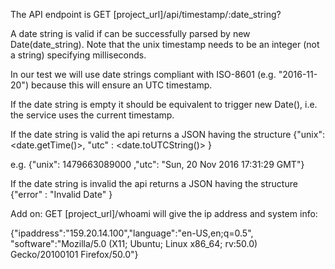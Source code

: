The API endpoint is GET [project_url]/api/timestamp/:date_string?

A date string is valid if can be successfully parsed by new Date(date_string).
Note that the unix timestamp needs to be an integer (not a string) specifying milliseconds.

In our test we will use date strings compliant with ISO-8601 (e.g. "2016-11-20") because this will ensure an UTC timestamp.

If the date string is empty it should be equivalent to trigger new Date(), i.e. the service uses the current timestamp.

If the date string is valid the api returns a JSON having the structure
{"unix": <date.getTime()>, "utc" : <date.toUTCString()> }

e.g. {"unix": 1479663089000 ,"utc": "Sun, 20 Nov 2016 17:31:29 GMT"}

If the date string is invalid the api returns a JSON having the structure 
{"error" : "Invalid Date" }

Add on:
 GET [project_url]/whoami will give the ip address and system info:
 
 {"ipaddress":"159.20.14.100","language":"en-US,en;q=0.5",
"software":"Mozilla/5.0 (X11; Ubuntu; Linux x86_64; rv:50.0) Gecko/20100101 Firefox/50.0"}
 
